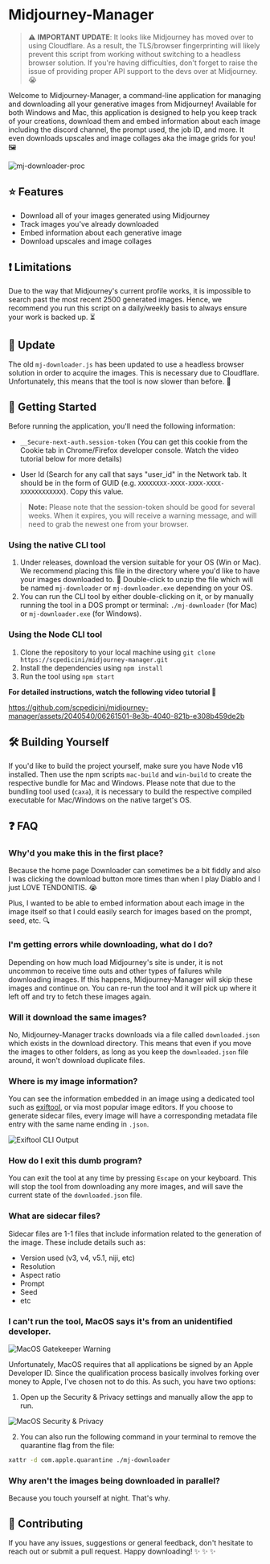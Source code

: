 # Midjourney-Manager 

> :warning: **IMPORTANT UPDATE**: It looks like Midjourney has moved over to using Cloudflare. As a result, the TLS/browser fingerprinting will likely prevent this script from working without switching to a headless browser solution. If you're having difficulties, don't forget to raise the issue of providing proper API support to the devs over at Midjourney. :sob:


Welcome to Midjourney-Manager, a command-line application for managing and downloading all your generative images from Midjourney! Available for both Windows and Mac, this application is designed to help you keep track of your creations, download them and embed information about each image including the discord channel, the prompt used, the job ID, and more. It even downloads upscales and image collages aka the image grids for you! :framed_picture:


![mj-downloader-proc](https://github.com/scpedicini/midjourney-manager/assets/2040540/1db1419c-d010-4702-b98c-cf0a3b4ac0b8)

## :star: Features

- Download all of your images generated using Midjourney
- Track images you've already downloaded
- Embed information about each generative image
- Download upscales and image collages

## :exclamation: Limitations
Due to the way that Midjourney's current profile works, it is impossible to search past the most recent 2500 generated images. Hence, we recommend you run this script on a daily/weekly basis to always ensure your work is backed up. :hourglass_flowing_sand:

## :loudspeaker: Update 

The old `mj-downloader.js` has been updated to use a headless browser solution in order to acquire the images. This is necessary due to Cloudflare. Unfortunately, this means that the tool is now slower than before. :turtle:

## :rocket: Getting Started


Before running the application, you'll need the following information:

- `__Secure-next-auth.session-token` (You can get this cookie from the Cookie tab in Chrome/Firefox developer console. Watch the video tutorial below for more details)

- User Id (Search for any call that says "user_id" in the Network tab. It should be in the form of GUID (e.g. `XXXXXXXX-XXXX-XXXX-XXXX-XXXXXXXXXXXX`). Copy this value.

> **Note:** Please note that the session-token should be good for several weeks. When it expires, you will receive a warning message, and will need to grab the newest one from your browser.

### Using the native CLI tool

1. Under releases, download the version suitable for your OS (Win or Mac). We recommend placing this file in the directory where you'd like to have your images downloaded to. :file_folder: Double-click to unzip the file which will be named `mj-downloader` or `mj-downloader.exe` depending on your OS.
2. You can run the CLI tool by either double-clicking on it, or by manually running the tool in a DOS prompt or terminal: `./mj-downloader` (for Mac) or `mj-downloader.exe` (for Windows).

### Using the Node CLI tool

1. Clone the repository to your local machine using `git clone https://scpedicini/midjourney-manager.git`
2. Install the dependencies using `npm install`
3. Run the tool using `npm start`

**For detailed instructions, watch the following video tutorial :movie_camera:**




https://github.com/scpedicini/midjourney-manager/assets/2040540/06261501-8e3b-4040-821b-e308b459de2b




## :hammer_and_wrench: Building Yourself

If you'd like to build the project yourself, make sure you have Node v16 installed. Then use the npm scripts `mac-build` and `win-build` to create the respective bundle for Mac and Windows. Please note that due to the bundling tool used (`caxa`), it is necessary to build the respective compiled executable for Mac/Windows on the native target's OS.

## :question: FAQ

### Why'd you make this in the first place?

Because the home page Downloader can sometimes be a bit fiddly and also I was clicking the download button more times than when I play Diablo and I just LOVE TENDONITIS. :sob: 

Plus, I wanted to be able to embed information about each image in the image itself so that I could easily search for images based on the prompt, seed, etc. :mag:

### I'm getting errors while downloading, what do I do?

Depending on how much load Midjourney's site is under, it is not uncommon to receive time outs and other types of failures while downloading images. If this happens, Midjourney-Manager will skip these images and continue on. You can re-run the tool and it will pick up where it left off and try to fetch these images again.

### Will it download the same images?

No, Midjourney-Manager tracks downloads via a file called `downloaded.json` which exists in the download directory. This means that even if you move the images to other folders, as long as you keep the `downloaded.json` file around, it won't download duplicate files.

### Where is my image information?

You can see the information embedded in an image using a dedicated tool such as [exiftool](https://exiftool.org), or via most popular image editors. If you choose to generate sidecar files, every image will have a corresponding metadata file entry with the same name ending in `.json`.

![Exiftool CLI Output](assets/exiftool.jpg)

### How do I exit this dumb program?

You can exit the tool at any time by pressing `Escape` on your keyboard. This will stop the tool from downloading any more images, and will save the current state of the `downloaded.json` file.

### What are sidecar files?

Sidecar files are 1-1 files that include information related to the generation of the image. These include details such as:
- Version used (v3, v4, v5.1, niji, etc)
- Resolution
- Aspect ratio
- Prompt
- Seed
- etc

### I can't run the tool, MacOS says it's from an unidentified developer.

![MacOS Gatekeeper Warning](assets/gatekeep-warning.jpg)

Unfortunately, MacOS requires that all applications be signed by an Apple Developer ID. Since the qualification process basically involves forking over money to Apple, I've chosen not to do this. As such, you have two options:

1. Open up the Security & Privacy settings and manually allow the app to run.

![MacOS Security & Privacy](assets/allow.jpg)

2. You can also run the following command in your terminal to remove the quarantine flag from the file:

```bash
xattr -d com.apple.quarantine ./mj-downloader
```

### Why aren't the images being downloaded in parallel?

Because you touch yourself at night. That's why.

## :construction_worker: Contributing

If you have any issues, suggestions or general feedback, don't hesitate to reach out or submit a pull request. Happy downloading! :sparkles: :sparkles: :sparkles:
